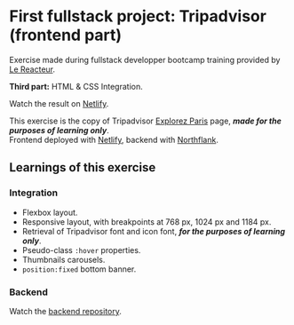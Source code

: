 # First fullstack project: Tripadvisor (frontend part)

Exercise made during fullstack developper bootcamp training provided by [Le Reacteur](https://www.lereacteur.io/).

**Third part:** HTML & CSS Integration.

Watch the result on [Netlify](https://boisterous-crisp-296a6b.netlify.app/).

This exercise is the copy of Tripadvisor [Explorez Paris](https://www.tripadvisor.fr/Tourism-g187147-Paris_Ile_de_France-Vacations.html) page, ***made for the purposes of learning only***.  
Frontend deployed with [Netlify](https://www.netlify.com/), backend with [Northflank](https://northflank.com/).

## Learnings of this exercise

### Integration

- Flexbox layout.
- Responsive layout, with breakpoints at 768 px, 1024 px and 1184 px.
- Retrieval of Tripadvisor font and icon font, ***for the purposes of learning only***.
- Pseudo-class `:hover` properties.
- Thumbnails carousels.
- `position:fixed` bottom banner.

### Backend

Watch the [backend repository](https://github.com/bc-vsgd/tripadvisor-fullstack-back).
